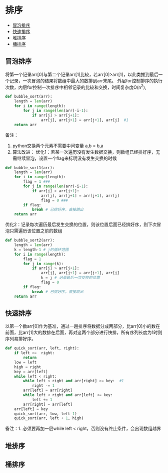 # 排序
<!-- GFM-TOC -->
* [冒泡排序](#冒泡排序)
* [快速排序](#快速排序)
* [堆排序](#堆排序)
* [桶排序](#桶排序)
<!-- GFM-TOC -->

## 冒泡排序
将第一个记录arr[0]与第二个记录arr[1]比较，若arr[0]>arr[1]，以此类推到最后一个记录，一次冒泡的结果将数组中最大的数排到arr末尾。
外层for控制排序的执行次数，内层for控制一次排序中相邻记录的比较和交换，时间复杂度O(n<sup>2</sup>),

```python
def bubble_sort(arr):
    length = len(arr)
    for i in range(length):
        for j in range(len(arr)-i-1):
            if arr[j] > arr[j+1]:
                arr[j], arr[j+1] = arr[j+1], arr[j]  #1
    return arr
```
备注：
1. python交换两个元素不需要中间变量  a,b = b,a
2. 算法改进：
优化1：若某一次遍历没有发生数据交换，则数组已经排好序，无需继续冒泡，设置一个flag来标明没有发生交换的时候
```python
def bubble_sort1(arr):
    length = len(arr)
    for i in range(length):
        flag = 1 ###
        for j in range(len(arr)-i-1):
            if arr[j] > arr[j+1]:
                arr[j], arr[j+1] = arr[j+1], arr[j]
                flag = 0 ###
        if flag:
            break # 已排好序，直接跳出
    return arr
```

优化2：记录每次遍历最后发生交换的位置，则该位置后面已经排好序，则下次冒泡只需遍历该位置之前的数组
```python
def bubble_sort2(arr):
    length = len(arr)
    k = length-1 # j的循环范围
    for i in range(length):
        flag = 1
        for j in range(k):
            if arr[j] > arr[j+1]:
                arr[j], arr[j+1] = arr[j+1], arr[j]
                k = j # 记录最后一次交换的位置
                flag = 0
        if flag:
            break # 已排好序，直接跳出
    return arr
```

## 快速排序
以第一个数arr[0]作为基准，通过一趟排序将数据分成两部分，比arr[0]小的数在前面，比arr[1]大的数排在后面，再对这两个部分进行快排，所有序列长度为1时则序列易排好序。

```python
def quick_sort(arr, left, right):
    if left >=  right:
        return 
    low = left
    high = right
    key = arr[left]
    while left < right: 
        while left < right and arr[right] >= key:  #1
            right -= 1
        arr[left] = arr[right]
        while left < right and arr[left] <= key:
            left += 1
        arr[right] = arr[left]
    arr[left] = key
    quick_sort(arr, low, left-1)
    quick_sort(arr, left + 1, high)
```

备注：1. 必须要再加一层while left < right，否则没有终止条件，会出现数组越界

## 堆排序

## 桶排序